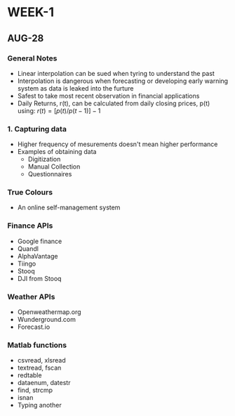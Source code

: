 # WEEK-1

## AUG-28

### General Notes

- Linear interpolation can be sued when tyring to understand the past
- Interpolation is dangerous when forecasting or developing early warning system as data is leaked into the furture
- Safest to take most recent observation in financial applications
- Daily Returns, r(t), can be calculated from daily closing prices, p(t) using: $r(t) = [p(t)/p(t-1)]-1$

### 1. Capturing data

- Higher frequency of mesurements doesn't mean higher performance
- Examples of obtaining data
	-	Digitization
	-	Manual Collection
	-	Questionnaires

### True Colours

- An online self-management system

### Finance APIs

- Google finance
- Quandl
- AlphaVantage
- Tiingo
- Stooq
- DJI from Stooq


### Weather APIs

- Openweathermap.org
- Wunderground.com
- Forecast.io

### Matlab functions

- csvread, xlsread
- textread, fscan
- redtable
- dataenum, datestr
- find, strcmp
- isnan
- Typing another
